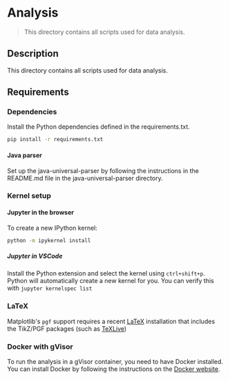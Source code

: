 # Analysis
> This directory contains all scripts used for data analysis.

## Description
This directory contains all scripts used for data analysis.

## Requirements

### Dependencies
Install the Python dependencies defined in the requirements.txt.
```bash
pip install -r requirements.txt
```

#### Java parser
Set up the java-universal-parser by following the instructions in the README.md file in the java-universal-parser directory.

### Kernel setup
#### Jupyter in the browser
To create a new IPython kernel:
```bash
python -m ipykernel install
```

##### Jupyter in VSCode
Install the Python extension and select the kernel using `ctrl+shift+p`. Python will automatically create a new kernel for you. You can verify this with `jupyter kernelspec list`

### LaTeX
Matplotlib's `pgf` support requires a recent [LaTeX](http://www.tug.org/) installation that includes the TikZ/PGF packages (such as [TeXLive](http://www.tug.org/texlive/))

### Docker with gVisor
To run the analysis in a gVisor container, you need to have Docker installed. You can install Docker by following the instructions on the [Docker website](https://docs.docker.com/get-docker/). 

